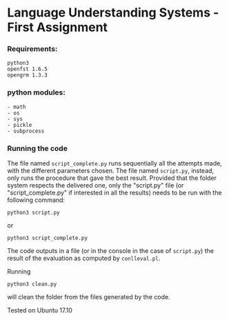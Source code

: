 # Language Understanding Systems - First Assignment

### Requirements:

`python3`  
`openfst 1.6.5`  
`opengrm 1.3.3`  

### python modules:  
	- math  
	- os  
	- sys  
	- pickle  
	- subprocess  
	
### Running the code

The file named `script_complete.py` runs sequentially all the attempts made, with the different parameters chosen. The file named `script.py`, instead, only runs the procedure that gave the best result. Provided that the folder system respects the delivered one, only the "script.py" file (or "script_complete.py" if interested in all the results) needs to be run with the following command:

`python3 script.py`

or

`python3 script_complete.py`

The code outputs in a file (or in the console in the case of `script.py`) the result of the evaluation as computed by `conlleval.pl`.  

Running  

`python3 clean.py`  

will clean the folder from the files generated by the code.  

Tested on Ubuntu 17.10


